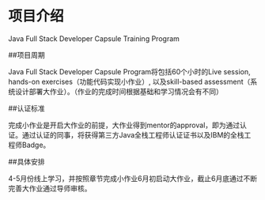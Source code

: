 # 项目介绍

Java Full Stack Developer Capsule Training Program 

##项目周期

Java Full Stack Developer Capsule Program将包括60个小时的Live session, hands-on exercises（功能代码实现小作业）, 以及skill-based assessment（系统设计部署大作业）。（作业的完成时间根据基础和学习情况会有不同）

##认证标准

完成小作业是开启大作业的前提，大作业得到mentor的approval，即为通过认证。通过认证的同事，将获得第三方Java全栈工程师认证证书以及IBM的全栈工程师Badge。

##具体安排

4-5月份线上学习，并按照章节完成小作业6月初启动大作业，截止6月底通过不断完善大作业通过导师审核。

